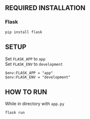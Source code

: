 ## REQUIRED INSTALLATION

### Flask

	pip install flask

## SETUP

Set `FLASK_APP` to `app`<br>
Set `FLASK_ENV` to `development`

	$env:FLASK_APP = "app"
	$env:FLASK_ENV = "development"

## HOW TO RUN

While in directory with `app.py`

	flask run


